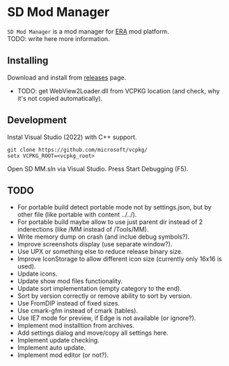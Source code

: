 SD Mod Manager
==============

`SD Mod Manager` is a mod manager for [ERA](http://wforum.heroes35.net/showthread.php?tid=5830) mod platform.  
TODO: write here more information.

Installing
----------
Download and install from [releases](./releases) page.
- TODO: get WebView2Loader.dll from VCPKG location (and check, why it's not copied automatically).

Development
-----------
Instal Visual Studio (2022) with C++ support.

`git clone https://github.com/microsoft/vcpkg/`  
`setx VCPKG_ROOT=<vcpkg_root>`

Open SD MM.sln via Visual Studio. Press Start Debugging (F5).

TODO
----
- For portable build detect portable mode not by settings.json, but by other file (like portable with content ../../).
- For portable build maybe allow to use just parent dir instead of 2 inderections (like <root>/MM instead of <root>/Tools/MM).
- Write memory dump on crash (and inclue debug symbols?).
- Improve screenshots display (use separate window?).
- Use UPX or something else to reduce release binary size.
- Improve IconStorage to allow different icon size (currently only 16x16 is used).
- Update icons.
- Update show mod files functionality.
- Update sort implementation (empty category to the end).
- Sort by version correctly or remove ability to sort by version.
- Use FromDIP instead of fixed sizes.
- Use cmark-gfm instead of cmark (tables).
- Use IE7 mode for preview, if Edge is not available (or ignore?).
- Implement mod installtion from archives.
- Add settings dialog and move/copy all settings here.
- Implement update checking.
- Implement auto update.
- Implement mod editor (or not?).
